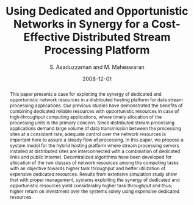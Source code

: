 ---
author: "S. Asaduzzaman and M. Maheswaran"
title: "Using Dedicated and Opportunistic Networks in Synergy for a Cost-Effective Distributed Stream Processing Platform"
journal: "14th IEEE International Conference on Parallel and Distributed Systems (ICPADS'08)"
location: "pp. 56-63, Melbourne, Australia"
date: 2008-12-01
abstract: "This paper presents a case for exploiting the synergy of dedicated and opportunistic network resources in a distributed hosting platform for data stream processing applications. Our previous studies have demonstrated the benefits of combining dedicated reliable resources with opportunistic resources in case of high-throughput computing applications, where timely allocation of the processing units is the primary concern. Since distributed stream processing applications demand large volume of data transmission between the processing sites at a consistent rate, adequate control over the network resources is important here to assure a steady flow of processing. In this paper, we propose a system model for the hybrid hosting platform where stream processing servers installed at distributed sites are interconnected with a combination of dedicated links and public Internet. Decentralized algorithms have been developed for allocation of the two classes of network resources among the competing tasks with an objective towards higher task throughput and better utilization of expensive dedicated resources. Results from extensive simulation study show that with proper management, systems exploiting the synergy of dedicated and opportunistic resources yield considerably higher task throughput and thus, higher return on investment over the systems solely using expensive dedicated resources."
---